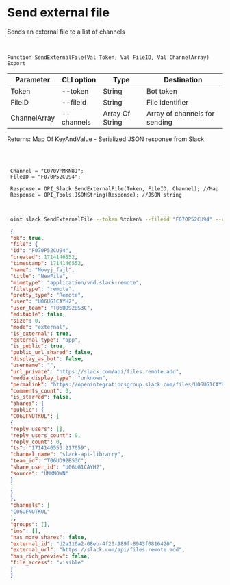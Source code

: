 ﻿---
sidebar_position: 4
---

# Send external file
 Sends an external file to a list of channels


<br/>


`Function SendExternalFile(Val Token, Val FileID, Val ChannelArray) Export`

 | Parameter | CLI option | Type | Destination |
 |-|-|-|-|
 | Token | --token | String | Bot token |
 | FileID | --fileid | String | File identifier |
 | ChannelArray | --channels | Array Of String | Array of channels for sending |

 
 Returns: Map Of KeyAndValue - Serialized JSON response from Slack

<br/>




```bsl title="Code example"
 
 Channel = "C070VPMKN8J";
 FileID = "F070P52CU94";
 
 Response = OPI_Slack.SendExternalFile(Token, FileID, Channel); //Map
 Response = OPI_Tools.JSONString(Response); //JSON string
 
```
	


```sh title="CLI command example"
 
 oint slack SendExternalFile --token %token% --fileid "F070P52CU94" --channels %channels%

```

```json title="Result"
 {
 "ok": true,
 "file": {
 "id": "F070P52CU94",
 "created": 1714146552,
 "timestamp": 1714146552,
 "name": "Novyj_fajl",
 "title": "NewFile",
 "mimetype": "application/vnd.slack-remote",
 "filetype": "remote",
 "pretty_type": "Remote",
 "user": "U06UG1CAYH2",
 "user_team": "T06UD92BS3C",
 "editable": false,
 "size": 0,
 "mode": "external",
 "is_external": true,
 "external_type": "app",
 "is_public": true,
 "public_url_shared": false,
 "display_as_bot": false,
 "username": "",
 "url_private": "https://slack.com/api/files.remote.add",
 "media_display_type": "unknown",
 "permalink": "https://openintegrationsgroup.slack.com/files/U06UG1CAYH2/F070P52CU94/novyj_fajl",
 "comments_count": 0,
 "is_starred": false,
 "shares": {
 "public": {
 "C06UFNUTKUL": [
 {
 "reply_users": [],
 "reply_users_count": 0,
 "reply_count": 0,
 "ts": "1714146553.217059",
 "channel_name": "slack-api-librarry",
 "team_id": "T06UD92BS3C",
 "share_user_id": "U06UG1CAYH2",
 "source": "UNKNOWN"
 }
 ]
 }
 },
 "channels": [
 "C06UFNUTKUL"
 ],
 "groups": [],
 "ims": [],
 "has_more_shares": false,
 "external_id": "d2a110a2-08eb-4f20-989f-8943f0816420",
 "external_url": "https://slack.com/api/files.remote.add",
 "has_rich_preview": false,
 "file_access": "visible"
 }
 }
```
